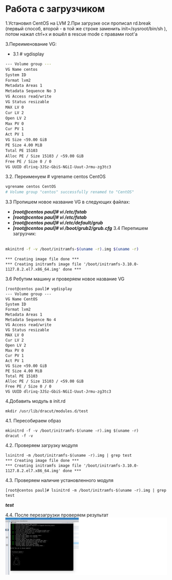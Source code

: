 # Работа с загрузчиком #
1.Установил CentOS на LVM
2.При загрузке оси прописал rd.break (первый способ, второй - в той же строке заменить init=/sysroot/bin/sh ), потом нажал ctrl+x и вошёл в rescue mode с правами root'a

3.Переименование VG:
*   3.1 # vgdisplay
```sh
--- Volume group ---
VG Name centos
System ID
Format lvm2
Metadata Areas 1
Metadata Sequence No 3
VG Access read/write
VG Status resizable
MAX LV 0
Cur LV 2
Open LV 2
Max PV 0
Cur PV 1
Act PV 1
VG Size <59.00 GiB
PE Size 4.00 MiB
Total PE 15103
Alloc PE / Size 15103 / <59.00 GiB
Free PE / Size 0 / 0
VG UUID dlrixq-3JSz-GbiS-NGiI-Uuut-Jrmu-zg3tc3
```
3.2. Переименуем # vgrename centos CentOS
```sh
vgrename centos CentOS
# Volume group "centos" successfully renamed to "CentOS"
```
3.3 Пропишем новое название VG в следующих файлах: 
- ***[root@centos paul]# vi /etc/fstab***
- ***[root@centos paul]# vi /etc/fstab***
- ***[root@centos paul]# vi /etc/default/grub***
- ***[root@centos paul]# vi /boot/grub2/grub.cfg***
3.4 Перепишем загрузчик:
```sh

mkinitrd -f -v /boot/initramfs-$(uname -r).img $(uname -r)
```
```
*** Creating image file done ***
*** Creating initramfs image file '/boot/initramfs-3.10.0-1127.8.2.el7.x86_64.img' done ***
```
3.6 Ребутим машину и проверяем новое название VG
```
[root@centos paul]# vgdisplay
--- Volume group ---
VG Name CentOS
System ID
Format lvm2
Metadata Areas 1
Metadata Sequence No 4
VG Access read/write
VG Status resizable
MAX LV 0
Cur LV 2
Open LV 2
Max PV 0
Cur PV 1
Act PV 1
VG Size <59.00 GiB
PE Size 4.00 MiB
Total PE 15103
Alloc PE / Size 15103 / <59.00 GiB
Free PE / Size 0 / 0
VG UUID dlrixq-3JSz-GbiS-NGiI-Uuut-Jrmu-zg3tc3
```
4.Добавить модуль в init.rd
```
mkdir /usr/lib/dracut/modules.d/test
```
4.1. Пересобираем образ
```
mkinitrd -f -v /boot/initramfs-$(uname -r).img $(uname -r)
dracut -f -v
```
4.2. Проверяем загрузку модуля
```
lsinitrd -m /boot/initramfs-$(uname -r).img | grep test
*** Creating image file done ***
*** Creating initramfs image file '/boot/initramfs-3.10.0-1127.8.2.el7.x86_64.img' done ***
```
4.3. Проверяем наличие установленного модуля
```
[root@centos paul]# lsinitrd -m /boot/initramfs-$(uname -r).img | grep test
```
***test***

4.4. После перезагрузки проверяем результат
![alt text](initrd.jpg)
